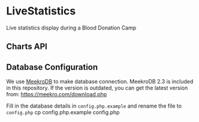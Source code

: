 # LiveStatistics

Live statistics display during a Blood Donation Camp

## Charts API

## Database Configuration

We use [MeekroDB](https://meekro.com/) to make database connection.
MeekroDB 2.3 is included in this repository.
If the version is outdated, you can get the latest version from: https://meekro.com/download.php

Fill in the database details in `config.php.example` and rename the file to `config.php`
    cp config.php.example config.php


